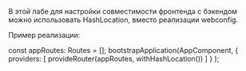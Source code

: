 В этой лабе для настройки совместимости фронтенда с бэкендом можно использовать HashLocation, вместо реализации webconfig.

Пример реализации:

const appRoutes: Routes = [];
bootstrapApplication(AppComponent,
  {
    providers: [
      provideRouter(appRoutes, withHashLocation())
    ]
  }
);
